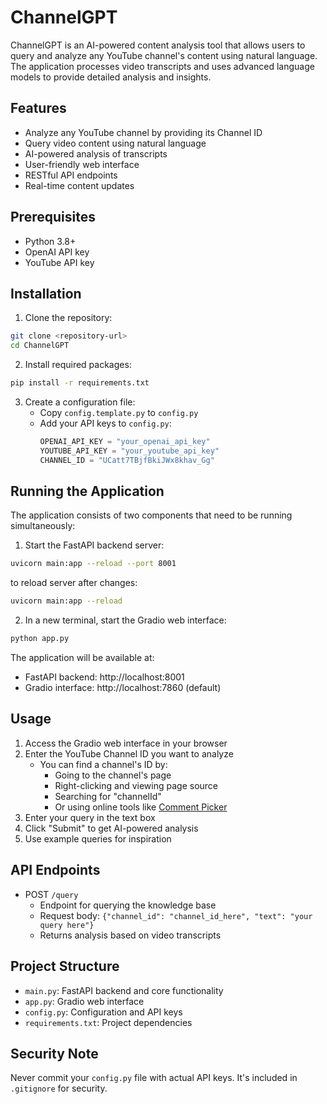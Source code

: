 # ChannelGPT

ChannelGPT is an AI-powered content analysis tool that allows users to query and analyze any YouTube channel's content using natural language. The application processes video transcripts and uses advanced language models to provide detailed analysis and insights.

## Features

- Analyze any YouTube channel by providing its Channel ID
- Query video content using natural language
- AI-powered analysis of transcripts
- User-friendly web interface
- RESTful API endpoints
- Real-time content updates

## Prerequisites

- Python 3.8+
- OpenAI API key
- YouTube API key

## Installation

1. Clone the repository:
```bash
git clone <repository-url>
cd ChannelGPT
```

2. Install required packages:
```bash
pip install -r requirements.txt
```

3. Create a configuration file:
   - Copy `config.template.py` to `config.py`
   - Add your API keys to `config.py`:
     ```python
     OPENAI_API_KEY = "your_openai_api_key"
     YOUTUBE_API_KEY = "your_youtube_api_key"
     CHANNEL_ID = "UCatt7TBjfBkiJWx8khav_Gg"
     ```

## Running the Application

The application consists of two components that need to be running simultaneously:

1. Start the FastAPI backend server:
```bash
uvicorn main:app --reload --port 8001
```
to reload server after changes:
```bash
uvicorn main:app --reload
```

2. In a new terminal, start the Gradio web interface:
```bash
python app.py
```

The application will be available at:
- FastAPI backend: http://localhost:8001
- Gradio interface: http://localhost:7860 (default)

## Usage

1. Access the Gradio web interface in your browser
2. Enter the YouTube Channel ID you want to analyze
   - You can find a channel's ID by:
     - Going to the channel's page
     - Right-clicking and viewing page source
     - Searching for "channelId"
     - Or using online tools like [Comment Picker](https://commentpicker.com/youtube-channel-id.php)
3. Enter your query in the text box
4. Click "Submit" to get AI-powered analysis
5. Use example queries for inspiration

## API Endpoints

- POST `/query`
  - Endpoint for querying the knowledge base
  - Request body: `{"channel_id": "channel_id_here", "text": "your query here"}`
  - Returns analysis based on video transcripts

## Project Structure

- `main.py`: FastAPI backend and core functionality
- `app.py`: Gradio web interface
- `config.py`: Configuration and API keys
- `requirements.txt`: Project dependencies

## Security Note

Never commit your `config.py` file with actual API keys. It's included in `.gitignore` for security. 